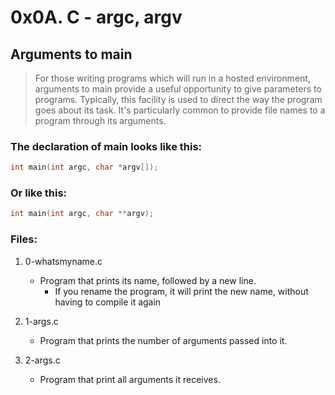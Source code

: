# 0x0A. C - argc, argv

## Arguments to main
> For those writing programs which will run in a hosted environment, arguments to main provide a useful opportunity to give parameters to programs. Typically, this facility is used to direct the way the program goes about its task. It's particularly common to provide file names to a program through its arguments.

### The declaration of main looks like this:
```c
int main(int argc, char *argv[]);
```
### Or like this:
```c
int main(int argc, char **argv);
```

### Files:

1. 0-whatsmyname.c
   - Program that prints its name, followed by a new line.
     - If you rename the program, it will print the new name, without having to compile it again

2. 1-args.c
   - Program that prints the number of arguments passed into it.

3. 2-args.c
   - Program that print all arguments it receives.
 
